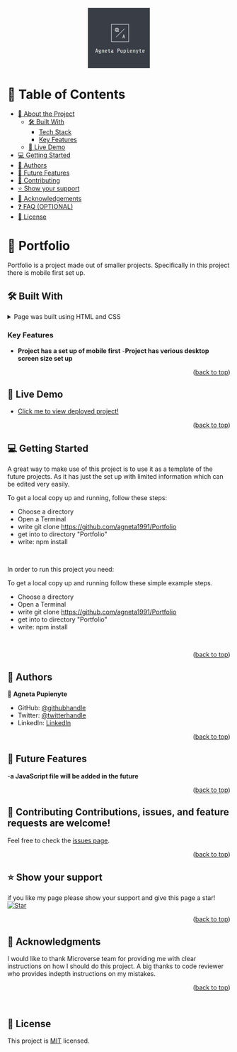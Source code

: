<a name="readme-top"></a>

<div align="center">
  
  <img src="images/logo.jpg" alt="logo" width="140"  height="auto" />
  <br/>

</div>

# 📗 Table of Contents

- [📖 About the Project](#about-project)
  - [🛠 Built With](#built-with)
    - [Tech Stack](#tech-stack)
    - [Key Features](#key-features)
  - [🚀 Live Demo](#live-demo)
- [💻 Getting Started](#getting-started)
- [👥 Authors](#authors)
- [🔭 Future Features](#future-features)
- [🤝 Contributing](#contributing)
- [⭐️ Show your support](#support)
- [🙏 Acknowledgements](#acknowledgements)
- [❓ FAQ (OPTIONAL)](#faq)
- [📝 License](#license)


# 📖 Portfolio <a name="about-project"></a>

Portfolio is a project made out of smaller projects. Specifically in this project there is mobile first set up.

## 🛠 Built With <a name="built-with"></a>

<details>
  <summary>Page was built using HTML and CSS</summary>
</details>


### Key Features <a name="key-features"></a>



- **Project has a set up of mobile first**
-**Project has verious desktop screen size set up**


<p align="right">(<a href="#readme-top">back to top</a>)</p>



## 🚀 Live Demo <a name="live-demo"></a>


- [Click me to view deployed project!](https://agneta1991.github.io/Portfolio/)

<p align="right">(<a href="#readme-top">back to top</a>)</p>


## 💻 Getting Started <a name="getting-started"></a>

A great way to make use of this project is to use it as a template of the future projects. As it has just the set up with limited information which can be edited very easily.

To get a local copy up and running, follow these steps:
<br>
- Choose a directory
- Open a Terminal
- write git clone https://github.com/agneta1991/Portfolio
- get into to directory "Portfolio"
- write: npm install


<br>


In order to run this project you need:

To get a local copy up and running follow these simple example steps.

- Choose a directory
- Open a Terminal
- write git clone https://github.com/agneta1991/Portfolio
- get into to directory "Portfolio"
- write: npm install


<br>

<p align="right">(<a href="#readme-top">back to top</a>)</p>


## 👥 Authors <a name="authors"></a>


👤 **Agneta Pupienyte**

- GitHub: [@githubhandle](https://github.com/agneta1991)
- Twitter: [@twitterhandle](https://twitter.com/pupienytea)
- LinkedIn: [LinkedIn](https://www.linkedin.com/in/agneta-pupienyte-124a27256/?originalSubdomain=lt)


<p align="right">(<a href="#readme-top">back to top</a>)</p>



## 🔭 Future Features <a name="future-features"></a>


-**a JavaScript file will be added in the future**


<p align="right">(<a href="#readme-top">back to top</a>)</p>


## 🤝 Contributing <a name="contributing"></a>Contributions, issues, and feature requests are welcome!

Feel free to check the [issues page](https://github.com/agneta1991/Portfolio/issues).

<p align="right">(<a href="#readme-top">back to top</a>)</p>



## ⭐️ Show your support <a name="support"></a>

if you like my page please show your support and give this page a star!
<br>
[![Star](https://img.shields.io/github/stars/agneta1991/portfolio?style=social)](https://github.com/agneta1991/portfolio)



<p align="right">(<a href="#readme-top">back to top</a>)</p>


## 🙏 Acknowledgments <a name="acknowledgements"></a>

I would like to thank Microverse team for providing me with clear instructions on how I should do this project. A big thanks to code reviewer who provides indepth instructions on my mistakes.

<p align="right">(<a href="#readme-top">back to top</a>)</p>
<br>

## 📝 License <a name="license"></a>

This project is [MIT](./LICENSE) licensed.
